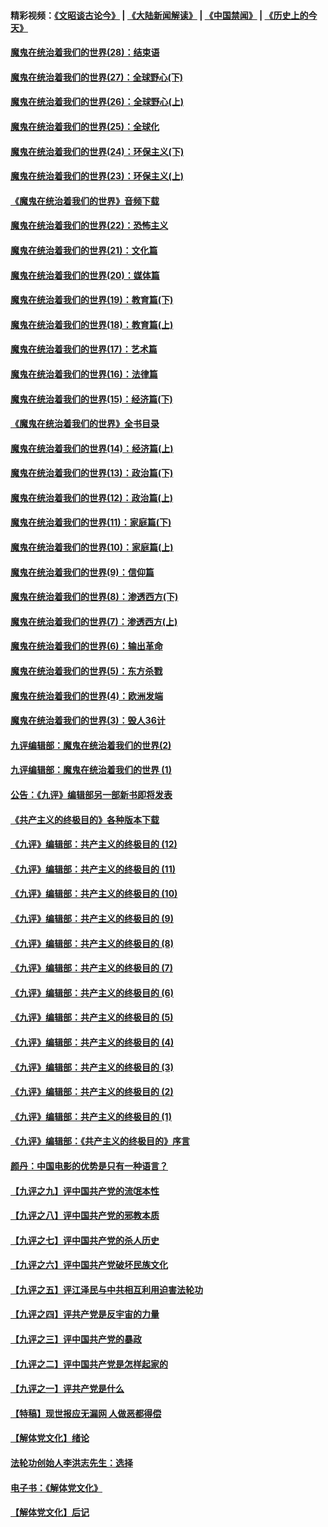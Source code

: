 #### 精彩视频：[《文昭谈古论今》](https://github.com/gfw-breaker/wenzhao) | [《大陆新闻解读》](https://github.com/gfw-breaker/ntdtv-comedy) | [《中国禁闻》](https://github.com/gfw-breaker/ntdtv-news) | [《历史上的今天》](https://github.com/gfw-breaker/today-in-history) 

#### [魔鬼在统治着我们的世界(28)：结束语](../pages/nsc422/n10936246.md?t=02031514) 

#### [魔鬼在统治着我们的世界(27)：全球野心(下)](../pages/nsc422/n10928319.md?t=02031514) 

#### [魔鬼在统治着我们的世界(26)：全球野心(上)](../pages/nsc422/n10900318.md?t=02031514) 

#### [魔鬼在统治着我们的世界(25)：全球化](../pages/nsc422/n10788205.md?t=02031514) 

#### [魔鬼在统治着我们的世界(24)：环保主义(下)](../pages/nsc422/n10695307.md?t=02031514) 

#### [魔鬼在统治着我们的世界(23)：环保主义(上)](../pages/nsc422/n10688613.md?t=02031514) 

#### [《魔鬼在统治着我们的世界》音频下载](../pages/nsc422/n10635553.md?t=02031514) 

#### [魔鬼在统治着我们的世界(22)：恐怖主义](../pages/nsc422/n10614727.md?t=02031514) 

#### [魔鬼在统治着我们的世界(21)：文化篇](../pages/nsc422/n10597706.md?t=02031514) 

#### [魔鬼在统治着我们的世界(20)：媒体篇](../pages/nsc422/n10586579.md?t=02031514) 

#### [魔鬼在统治着我们的世界(19)：教育篇(下)](../pages/nsc422/n10564808.md?t=02031514) 

#### [魔鬼在统治着我们的世界(18)：教育篇(上)](../pages/nsc422/n10526970.md?t=02031514) 

#### [魔鬼在统治着我们的世界(17)：艺术篇](../pages/nsc422/n10499093.md?t=02031514) 

#### [魔鬼在统治着我们的世界(16)：法律篇](../pages/nsc422/n10485969.md?t=02031514) 

#### [魔鬼在统治着我们的世界(15)：经济篇(下)](../pages/nsc422/n10469975.md?t=02031514) 

#### [《魔鬼在统治着我们的世界》全书目录](../pages/nsc422/n10464261.md?t=02031514) 

#### [魔鬼在统治着我们的世界(14)：经济篇(上)](../pages/nsc422/n10457370.md?t=02031514) 

#### [魔鬼在统治着我们的世界(13)：政治篇(下)](../pages/nsc422/n10448270.md?t=02031514) 

#### [魔鬼在统治着我们的世界(12)：政治篇(上)](../pages/nsc422/n10444576.md?t=02031514) 

#### [魔鬼在统治着我们的世界(11)：家庭篇(下)](../pages/nsc422/n10440961.md?t=02031514) 

#### [魔鬼在统治着我们的世界(10)：家庭篇(上)](../pages/nsc422/n10435448.md?t=02031514) 

#### [魔鬼在统治着我们的世界(9)：信仰篇](../pages/nsc422/n10432159.md?t=02031514) 

#### [魔鬼在统治着我们的世界(8)：渗透西方(下)](../pages/nsc422/n10429603.md?t=02031514) 

#### [魔鬼在统治着我们的世界(7)：渗透西方(上)](../pages/nsc422/n10426013.md?t=02031514) 

#### [魔鬼在统治着我们的世界(6)：输出革命](../pages/nsc422/n10421536.md?t=02031514) 

#### [魔鬼在统治着我们的世界(5)：东方杀戮](../pages/nsc422/n10417707.md?t=02031514) 

#### [魔鬼在统治着我们的世界(4)：欧洲发端](../pages/nsc422/n10414890.md?t=02031514) 

#### [魔鬼在统治着我们的世界(3)：毁人36计](../pages/nsc422/n10411583.md?t=02031514) 

#### [九评编辑部：魔鬼在统治着我们的世界(2)](../pages/nsc422/n10410036.md?t=02031514) 

#### [九评编辑部：魔鬼在统治着我们的世界 (1)](../pages/nsc422/n10406825.md?t=02031514) 

#### [公告：《九评》编辑部另一部新书即将发表](../pages/nsc422/n10405104.md?t=02031514) 

#### [《共产主义的终极目的》各种版本下载](../pages/nsc422/n10022138.md?t=02031514) 

#### [《九评》编辑部：共产主义的终极目的 (12)](../pages/nsc422/n9933272.md?t=02031514) 

#### [《九评》编辑部：共产主义的终极目的 (11)](../pages/nsc422/n9924973.md?t=02031514) 

#### [《九评》编辑部：共产主义的终极目的 (10)](../pages/nsc422/n9920883.md?t=02031514) 

#### [《九评》编辑部：共产主义的终极目的 (9)](../pages/nsc422/n9916363.md?t=02031514) 

#### [《九评》编辑部：共产主义的终极目的 (8)](../pages/nsc422/n9912488.md?t=02031514) 

#### [《九评》编辑部：共产主义的终极目的 (7)](../pages/nsc422/n9901176.md?t=02031514) 

#### [《九评》编辑部：共产主义的终极目的 (6)](../pages/nsc422/n9899359.md?t=02031514) 

#### [《九评》编辑部：共产主义的终极目的 (5)](../pages/nsc422/n9893174.md?t=02031514) 

#### [《九评》编辑部：共产主义的终极目的 (4)](../pages/nsc422/n9891246.md?t=02031514) 

#### [《九评》编辑部：共产主义的终极目的 (3)](../pages/nsc422/n9879879.md?t=02031514) 

#### [《九评》编辑部：共产主义的终极目的 (2)](../pages/nsc422/n9876205.md?t=02031514) 

#### [《九评》编辑部：共产主义的终极目的 (1)](../pages/nsc422/n9865857.md?t=02031514) 

#### [《九评》编辑部：《共产主义的终极目的》序言](../pages/nsc422/n9862666.md?t=02031514) 

#### [颜丹：中国电影的优势是只有一种语言？](../pages/nsc422/n9583062.md?t=02031514) 

#### [【九评之九】评中国共产党的流氓本性](../pages/nsc422/n737542.md?t=02031514) 

#### [【九评之八】评中国共产党的邪教本质](../pages/nsc422/n735942.md?t=02031514) 

#### [【九评之七】评中国共产党的杀人历史](../pages/nsc422/n733806.md?t=02031514) 

#### [【九评之六】评中国共产党破坏民族文化](../pages/nsc422/n731667.md?t=02031514) 

#### [【九评之五】评江泽民与中共相互利用迫害法轮功](../pages/nsc422/n730058.md?t=02031514) 

#### [【九评之四】评共产党是反宇宙的力量](../pages/nsc422/n727814.md?t=02031514) 

#### [【九评之三】评中国共产党的暴政](../pages/nsc422/n725597.md?t=02031514) 

#### [【九评之二】评中国共产党是怎样起家的](../pages/nsc422/n723946.md?t=02031514) 

#### [【九评之一】评共产党是什么](../pages/nsc422/n722529.md?t=02031514) 

#### [【特稿】现世报应无漏网 人做恶都得偿](../pages/nsc422/n4215167.md?t=02031514) 

#### [【解体党文化】绪论](../pages/nsc422/n1449356.md?t=02031514) 

#### [法轮功创始人李洪志先生：选择](../pages/nsc422/n3580738.md?t=02031514) 

#### [电子书：《解体党文化》](../pages/nsc422/n1573484.md?t=02031514) 

#### [【解体党文化】后记](../pages/nsc422/n1531999.md?t=02031514) 

